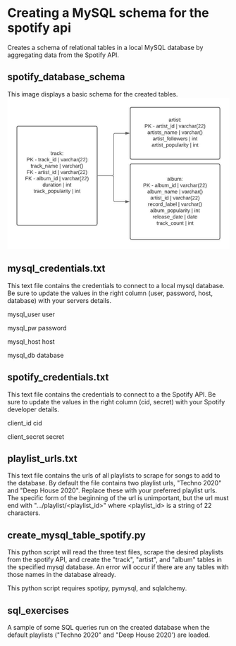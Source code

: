 # Creating a MySQL schema for the spotify api
Creates a schema of relational tables in a local MySQL database by aggregating data from the Spotify API.


## spotify_database_schema
This image displays a basic schema for the created tables.
![Schema](https://github.com/cisteele/creating_mysql_schema_spotify_api/blob/main/spotify_database_schema.jpeg?raw=true)


## mysql_credentials.txt
This text file contains the credentials to connect to a local mysql database.  Be sure to update the values in the right column (user, password, host, database) with your servers details.

mysql_user user

mysql_pw password

mysql_host host

mysql_db database


## spotify_credentials.txt
This text file contains the credentials to connect to a the Spotify API.  Be sure to update the values in the right column (cid, secret) with your Spotify developer details.

client_id cid

client_secret secret


## playlist_urls.txt
This text file contains the urls of all playlists to scrape for songs to add to the database.  By default the file contains two playlist urls, "Techno 2020" and "Deep House 2020".  Replace these with your preferred playlist urls.  The specific form of the beginning of the url is unimportant, but the url must end with ".../playlist/<playlist_id>" where <playlist_id> is a string of 22 characters.  


## create_mysql_table_spotify.py
This python script will read the three test files, scrape the desired playlists from the spotify API, and create the "track", "artist", and "album" tables in the specified mysql database.  An error will occur if there are any tables with those names in the database already. 

This python script requires spotipy, pymysql, and sqlalchemy.


## sql_exercises
A sample of some SQL queries run on the created database when the default playlists ("Techno 2020" and "Deep House 2020') are loaded.

